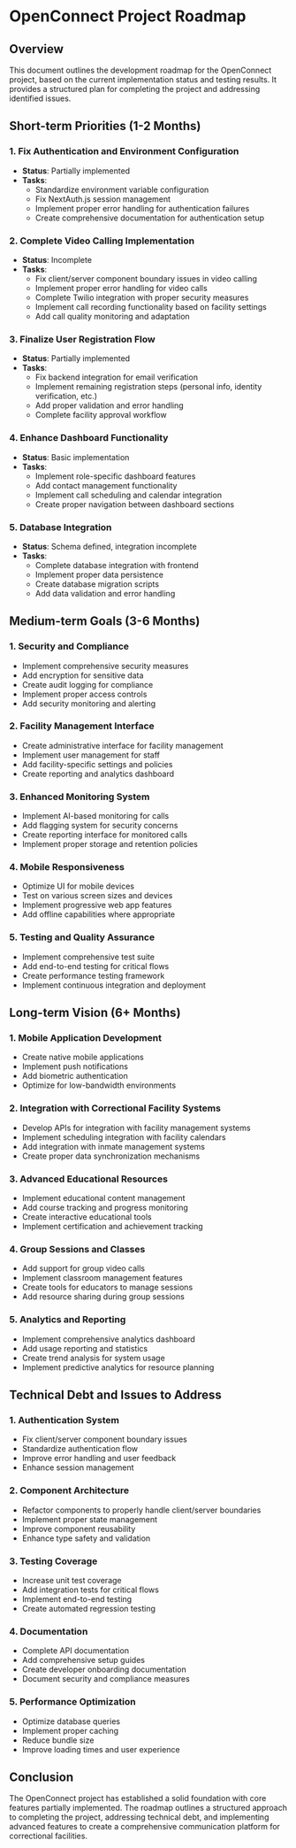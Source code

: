 # OpenConnect Project Roadmap

## Overview
This document outlines the development roadmap for the OpenConnect project, based on the current implementation status and testing results. It provides a structured plan for completing the project and addressing identified issues.

## Short-term Priorities (1-2 Months)

### 1. Fix Authentication and Environment Configuration
- **Status**: Partially implemented
- **Tasks**:
  - Standardize environment variable configuration
  - Fix NextAuth.js session management
  - Implement proper error handling for authentication failures
  - Create comprehensive documentation for authentication setup

### 2. Complete Video Calling Implementation
- **Status**: Incomplete
- **Tasks**:
  - Fix client/server component boundary issues in video calling
  - Implement proper error handling for video calls
  - Complete Twilio integration with proper security measures
  - Implement call recording functionality based on facility settings
  - Add call quality monitoring and adaptation

### 3. Finalize User Registration Flow
- **Status**: Partially implemented
- **Tasks**:
  - Fix backend integration for email verification
  - Implement remaining registration steps (personal info, identity verification, etc.)
  - Add proper validation and error handling
  - Complete facility approval workflow

### 4. Enhance Dashboard Functionality
- **Status**: Basic implementation
- **Tasks**:
  - Implement role-specific dashboard features
  - Add contact management functionality
  - Implement call scheduling and calendar integration
  - Create proper navigation between dashboard sections

### 5. Database Integration
- **Status**: Schema defined, integration incomplete
- **Tasks**:
  - Complete database integration with frontend
  - Implement proper data persistence
  - Create database migration scripts
  - Add data validation and error handling

## Medium-term Goals (3-6 Months)

### 1. Security and Compliance
- Implement comprehensive security measures
- Add encryption for sensitive data
- Create audit logging for compliance
- Implement proper access controls
- Add security monitoring and alerting

### 2. Facility Management Interface
- Create administrative interface for facility management
- Implement user management for staff
- Add facility-specific settings and policies
- Create reporting and analytics dashboard

### 3. Enhanced Monitoring System
- Implement AI-based monitoring for calls
- Add flagging system for security concerns
- Create reporting interface for monitored calls
- Implement proper storage and retention policies

### 4. Mobile Responsiveness
- Optimize UI for mobile devices
- Test on various screen sizes and devices
- Implement progressive web app features
- Add offline capabilities where appropriate

### 5. Testing and Quality Assurance
- Implement comprehensive test suite
- Add end-to-end testing for critical flows
- Create performance testing framework
- Implement continuous integration and deployment

## Long-term Vision (6+ Months)

### 1. Mobile Application Development
- Create native mobile applications
- Implement push notifications
- Add biometric authentication
- Optimize for low-bandwidth environments

### 2. Integration with Correctional Facility Systems
- Develop APIs for integration with facility management systems
- Implement scheduling integration with facility calendars
- Add integration with inmate management systems
- Create proper data synchronization mechanisms

### 3. Advanced Educational Resources
- Implement educational content management
- Add course tracking and progress monitoring
- Create interactive educational tools
- Implement certification and achievement tracking

### 4. Group Sessions and Classes
- Add support for group video calls
- Implement classroom management features
- Create tools for educators to manage sessions
- Add resource sharing during group sessions

### 5. Analytics and Reporting
- Implement comprehensive analytics dashboard
- Add usage reporting and statistics
- Create trend analysis for system usage
- Implement predictive analytics for resource planning

## Technical Debt and Issues to Address

### 1. Authentication System
- Fix client/server component boundary issues
- Standardize authentication flow
- Improve error handling and user feedback
- Enhance session management

### 2. Component Architecture
- Refactor components to properly handle client/server boundaries
- Implement proper state management
- Improve component reusability
- Enhance type safety and validation

### 3. Testing Coverage
- Increase unit test coverage
- Add integration tests for critical flows
- Implement end-to-end testing
- Create automated regression testing

### 4. Documentation
- Complete API documentation
- Add comprehensive setup guides
- Create developer onboarding documentation
- Document security and compliance measures

### 5. Performance Optimization
- Optimize database queries
- Implement proper caching
- Reduce bundle size
- Improve loading times and user experience

## Conclusion
The OpenConnect project has established a solid foundation with core features partially implemented. The roadmap outlines a structured approach to completing the project, addressing technical debt, and implementing advanced features to create a comprehensive communication platform for correctional facilities.
